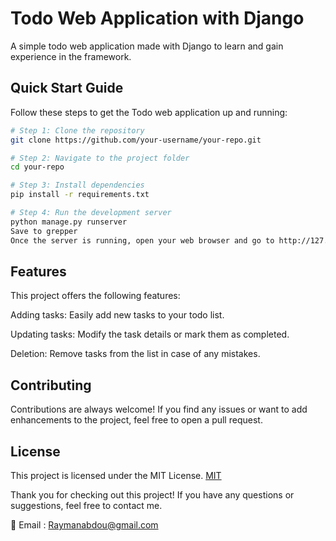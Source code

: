 # Todo Web Application with Django

A simple todo web application made with Django to learn and gain experience in the framework.

## Quick Start Guide

Follow these steps to get the Todo web application up and running:

```bash
# Step 1: Clone the repository
git clone https://github.com/your-username/your-repo.git

# Step 2: Navigate to the project folder
cd your-repo

# Step 3: Install dependencies
pip install -r requirements.txt

# Step 4: Run the development server
python manage.py runserver
Save to grepper
Once the server is running, open your web browser and go to http://127.0.0.1:8000/ to access the Todo application.
```
## Features
This project offers the following features:

Adding tasks: Easily add new tasks to your todo list.

Updating tasks: Modify the task details or mark them as completed.

Deletion: Remove tasks from the list in case of any mistakes.

## Contributing
Contributions are always welcome! If you find any issues or want to add enhancements to the project, feel free to open a pull request.

## License
This project is licensed under the MIT License.
[MIT](https://choosealicense.com/licenses/mit/)


Thank you for checking out this project! If you have any questions or suggestions, feel free to contact me.

💌 Email : Raymanabdou@gmail.com

